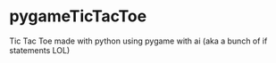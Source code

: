 # pygameTicTacToe
Tic Tac Toe made with python using pygame with ai (aka a bunch of if statements LOL)
